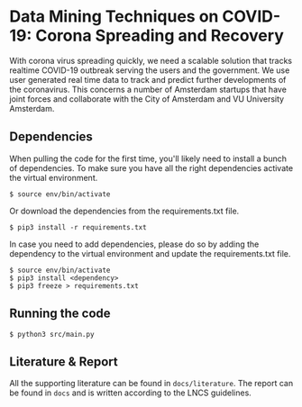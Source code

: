 # Data Mining Techniques on COVID-19: Corona Spreading and Recovery
With corona virus spreading quickly, we need a scalable solution that tracks realtime COVID-19 outbreak serving the users and the government. We use user generated real time data to track and predict further developments of the coronavirus. This concerns a number of Amsterdam startups that have joint forces and collaborate with the City of Amsterdam and VU University Amsterdam.

## Dependencies

When pulling the code for the first time, you'll likely need to install a bunch of dependencies. To make sure you have all the right dependencies activate the virtual environment.
```
$ source env/bin/activate
```
Or download the dependencies from the requirements.txt file.

```
$ pip3 install -r requirements.txt
```

In case you need to add dependencies, please do so by adding the dependency to the virtual environment and update the requirements.txt file.
```
$ source env/bin/activate
$ pip3 install <dependency>
$ pip3 freeze > requirements.txt
```

## Running the code
```
$ python3 src/main.py
```

## Literature & Report
All the supporting literature can be found in `docs/literature`.
The report can be found in `docs` and is written according to the LNCS guidelines.
